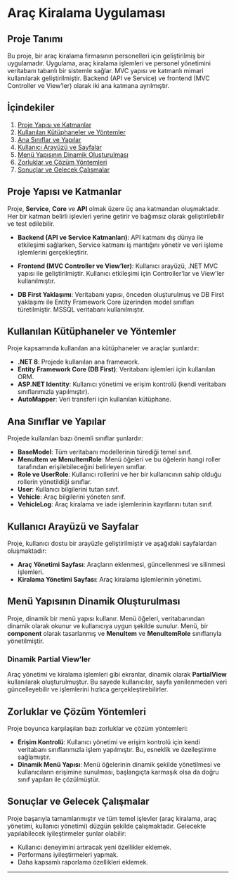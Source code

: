# Araç Kiralama Uygulaması

## Proje Tanımı

Bu proje, bir araç kiralama firmasının personelleri için geliştirilmiş bir uygulamadır. Uygulama, araç kiralama işlemleri ve personel yönetimini veritabanı tabanlı bir sistemle sağlar. MVC yapısı ve katmanlı mimari kullanılarak geliştirilmiştir. Backend (API ve Service) ve frontend (MVC Controller ve View’ler) olarak iki ana katmana ayrılmıştır.

## İçindekiler

1. [Proje Yapısı ve Katmanlar](#proje-yapısı-ve-katmanlar)
2. [Kullanılan Kütüphaneler ve Yöntemler](#kullanılan-kütüphaneler-ve-yöntemler)
3. [Ana Sınıflar ve Yapılar](#ana-sınıflar-ve-yapılar)
4. [Kullanıcı Arayüzü ve Sayfalar](#kullanıcı-arayüzü-ve-sayfalar)
5. [Menü Yapısının Dinamik Oluşturulması](#menü-yapısının-dinamik-oluşturulması)
6. [Zorluklar ve Çözüm Yöntemleri](#zorluklar-ve-çözüm-yöntemleri)
7. [Sonuçlar ve Gelecek Çalışmalar](#sonuçlar-ve-gelecek-çalışmalar)

## Proje Yapısı ve Katmanlar

Proje, **Service**, **Core** ve **API** olmak üzere üç ana katmandan oluşmaktadır. Her bir katman belirli işlevleri yerine getirir ve bağımsız olarak geliştirilebilir ve test edilebilir.

- **Backend (API ve Service Katmanları)**: API katmanı dış dünya ile etkileşimi sağlarken, Service katmanı iş mantığını yönetir ve veri işleme işlemlerini gerçekleştirir.
  
- **Frontend (MVC Controller ve View’ler)**: Kullanıcı arayüzü, .NET MVC yapısı ile geliştirilmiştir. Kullanıcı etkileşimi için Controller'lar ve View'ler kullanılmıştır.

- **DB First Yaklaşımı**: Veritabanı yapısı, önceden oluşturulmuş ve DB First yaklaşımı ile Entity Framework Core üzerinden model sınıfları türetilmiştir. MSSQL veritabanı kullanılmıştır.

## Kullanılan Kütüphaneler ve Yöntemler

Proje kapsamında kullanılan ana kütüphaneler ve araçlar şunlardır:

- **.NET 8**: Projede kullanılan ana framework.
- **Entity Framework Core (DB First)**: Veritabanı işlemleri için kullanılan ORM.
- **ASP.NET Identity**: Kullanıcı yönetimi ve erişim kontrolü (kendi veritabanı sınıflarımızla yapılmıştır).
- **AutoMapper**: Veri transferi için kullanılan kütüphane.

## Ana Sınıflar ve Yapılar

Projede kullanılan bazı önemli sınıflar şunlardır:

- **BaseModel**: Tüm veritabanı modellerinin türediği temel sınıf.
- **MenuItem ve MenuItemRole**: Menü öğeleri ve bu öğelerin hangi roller tarafından erişilebileceğini belirleyen sınıflar.
- **Role ve UserRole**: Kullanıcı rollerini ve her bir kullanıcının sahip olduğu rollerin yönetildiği sınıflar.
- **User**: Kullanıcı bilgilerini tutan sınıf.
- **Vehicle**: Araç bilgilerini yöneten sınıf.
- **VehicleLog**: Araç kiralama ve iade işlemlerinin kayıtlarını tutan sınıf.

## Kullanıcı Arayüzü ve Sayfalar

Proje, kullanıcı dostu bir arayüzle geliştirilmiştir ve aşağıdaki sayfalardan oluşmaktadır:

- **Araç Yönetimi Sayfası**: Araçların eklenmesi, güncellenmesi ve silinmesi işlemleri.
- **Kiralama Yönetimi Sayfası**: Araç kiralama işlemlerinin yönetimi.

## Menü Yapısının Dinamik Oluşturulması

Proje, dinamik bir menü yapısı kullanır. Menü öğeleri, veritabanından dinamik olarak okunur ve kullanıcıya uygun şekilde sunulur. Menü, bir **component** olarak tasarlanmış ve **MenuItem** ve **MenuItemRole** sınıflarıyla yönetilmiştir.

### Dinamik Partial View’ler

Araç yönetimi ve kiralama işlemleri gibi ekranlar, dinamik olarak **PartialView** kullanılarak oluşturulmuştur. Bu sayede kullanıcılar, sayfa yenilenmeden veri güncelleyebilir ve işlemlerini hızlıca gerçekleştirebilirler.

## Zorluklar ve Çözüm Yöntemleri

Proje boyunca karşılaşılan bazı zorluklar ve çözüm yöntemleri:

- **Erişim Kontrolü**: Kullanıcı yönetimi ve erişim kontrolü için kendi veritabanı sınıflarımızla işlem yapılmıştır. Bu, esneklik ve özelleştirme sağlamıştır.
- **Dinamik Menü Yapısı**: Menü öğelerinin dinamik şekilde yönetilmesi ve kullanıcıların erişimine sunulması, başlangıçta karmaşık olsa da doğru sınıf yapıları ile çözülmüştür.

## Sonuçlar ve Gelecek Çalışmalar

Proje başarıyla tamamlanmıştır ve tüm temel işlevler (araç kiralama, araç yönetimi, kullanıcı yönetimi) düzgün şekilde çalışmaktadır. Gelecekte yapılabilecek iyileştirmeler şunlar olabilir:

- Kullanıcı deneyimini artıracak yeni özellikler eklemek.
- Performans iyileştirmeleri yapmak.
- Daha kapsamlı raporlama özellikleri eklemek.

---
